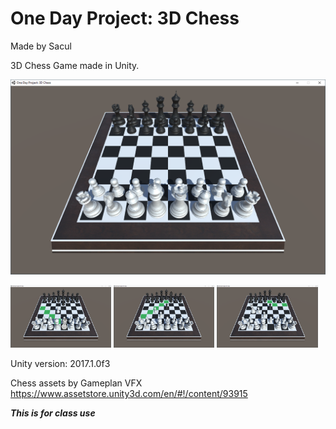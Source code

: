 # One Day Project: 3D Chess

Made by Sacul

3D Chess Game made in Unity.

![Board Screenshot](board.png)

<p float="left">
  <img src="white_move.png" width="32%" />
  <img src="black_move.png" width="32%" /> 
  <img src="black_horse_move_.png" width="32%" />
</p>

Unity version: 2017.1.0f3

Chess assets by Gameplan VFX https://www.assetstore.unity3d.com/en/#!/content/93915



***This is for class use***
